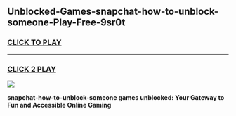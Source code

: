 
## Unblocked-Games-snapchat-how-to-unblock-someone-Play-Free-9sr0t
<h3>
<a href="https://premium76.site?title=snapchat-how-to-unblock-someone&ref=18A1">CLICK TO PLAY</a></h3>
<hr>

<h3>
<a href="https://premium76.site?title=snapchat-how-to-unblock-someone&ref=18A1">CLICK 2 PLAY</a>
  
</h3>

<a href="https://premium76.site?title=snapchat-how-to-unblock-someone&ref=18A1"><img src="https://clearcache.store/games.png"></a>


**snapchat-how-to-unblock-someone games unblocked: Your Gateway to Fun and Accessible Online Gaming**
